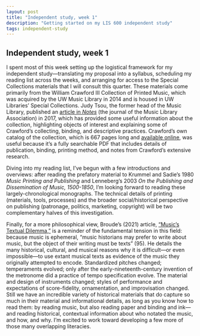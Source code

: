 ```yaml
---
layout: post
title: "Independent study, week 1"
description: "Getting started on my LIS 600 independent study"
tags: independent-study
---
```


## Independent study, week 1

I spent most of this week setting up the logistical framework for my independent study—translating my proposal into a syllabus, scheduling my reading list across the weeks, and arranging for access to the Special Collections materials that I will consult this quarter. These materials come primarily from the William Crawford III Collection of Printed Music, which was acquired by the UW Music Library in 2014 and is housed in UW Libraries’ Special Collections. Judy Tsou, the former head of the Music Library, published an [article in *Notes*](https://www.jstor.org/stable/44735094) (the journal of the Music Library Association) in 2017, which has provided some useful information about the collection, highlighting objects of interest and explaining some of Crawford’s collecting, binding, and descriptive practices. Crawford’s own catalog of the collection, which is 667 pages long and [available online](https://guides.lib.uw.edu/ld.php?content_id=24035465), was useful because it’s a fully searchable PDF that includes details of publication, binding, printing method, and notes from Crawford’s extensive research. 

Diving into my reading list, I’ve begun with a few introductions and overviews: after reading the prefatory material to Krummel and Sadie’s 1980 *Music Printing and Publishing* and Lenneberg’s 2003 *On the Publishing and Dissemination of Music, 1500-1850*, I’m looking forward to reading these largely-chronological monographs. The technical details of printing (materials, tools, processes) and the broader social/historical perspective on publishing (patronage, politics, marketing, copyright) will be two complementary halves of this investigation.

Finally, for a more philosophical view, Broude’s (2021) article, [“Music’s Textual Dilemma,”](https://www.jstor.org/stable/48641125?seq=1) is a reminder of the fundamental tension in this field: because music is ephemeral, “music historians may prefer to write about music, but the object of their writing must be texts” (95). He details the many historical, cultural, and musical reasons why it is difficult—or even impossible—to use extant musical texts as evidence of the music they originally attempted to encode. Standardized pitches changed; temperaments evolved; only after the early-nineteenth-century invention of the metronome did a practice of tempo specification evolve. The material and design of instruments changed; styles of performance and expectations of score-fidelity, ornamentation, and improvisation changed. Still we have an incredible variety of historical materials that do capture so much in their material and informational details, as long as you know how to read them: by reading music, but also reading paper and binding and ink—and reading historical, contextual information about who notated the music, and how, and why. I’m excited to work toward developing a few more of those many overlapping literacies. 

